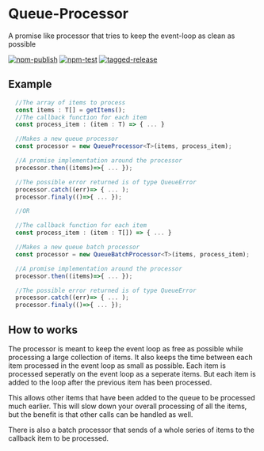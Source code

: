 # Queue-Processor

A promise like processor that tries to keep the event-loop as clean as possible

[![npm-publish](https://github.com/DaanV2/queue-processor/actions/workflows/npm-publish.yml/badge.svg)](https://github.com/DaanV2/queue-processor/actions/workflows/npm-publish.yml)
[![npm-test](https://github.com/DaanV2/queue-processor/actions/workflows/npm-test.yml/badge.svg)](https://github.com/DaanV2/queue-processor/actions/workflows/npm-test.yml)
[![tagged-release](https://github.com/DaanV2/queue-processor/actions/workflows/tagged-release.yml/badge.svg)](https://github.com/DaanV2/queue-processor/actions/workflows/tagged-release.yml)

## Example

```ts
  //The array of items to process
  const items : T[] = getItems();
  //The callback function for each item
  const process_item : (item : T) => { ... }

  //Makes a new queue processor
  const processor = new QueueProcessor<T>(items, process_item);

  //A promise implementation around the processor
  processor.then((items)=>{ ... });

  //The possible error returned is of type QueueError
  processor.catch((err)=> { ... );
  processor.finaly(()=>{ ... });

  //OR

  //The callback function for each item
  const process_item : (item : T[]) => { ... }

  //Makes a new queue batch processor
  const processor = new QueueBatchProcessor<T>(items, process_item);

  //A promise implementation around the processor
  processor.then((items)=>{ ... });

  //The possible error returned is of type QueueError
  processor.catch((err)=> { ... );
  processor.finaly(()=>{ ... });
```

## How to works

The processor is meant to keep the event loop as free as possible while processing a large collection of items. It also keeps the time between each
item processed in the event loop as small as possible. Each item is processed seperatly on the event loop as a seperate items. But each item is added
to the loop after the previous item has been processed.

This allows other items that have been added to the queue to be processed much earlier. This will slow down your overall processing of all the items,
but the benefit is that other calls can be handled as well.

There is also a batch processor that sends of a whole series of items to the callback item to be processed.
